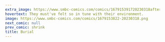 ```yaml
---
extra_image: https://www.smbc-comics.com/comics/167915391720230318after.png
hovertext: They must've felt so in tune with their environment.
image: https://www.smbc-comics.com/comics/1679153822-20230318.png
next_comic: null
prev_comic: shrink
title: Burial
---
```


